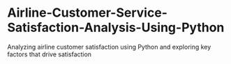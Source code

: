 # Airline-Customer-Service-Satisfaction-Analysis-Using-Python
Analyzing airline customer satisfaction using Python and exploring key factors that drive satisfaction
